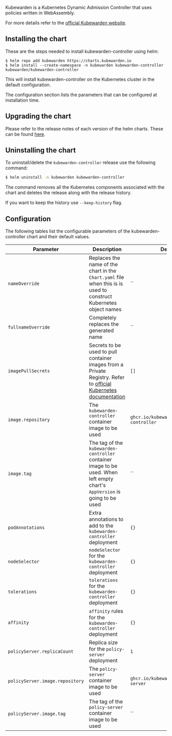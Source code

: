 Kubewarden is a Kubernetes Dynamic Admission Controller that uses policies written
in WebAssembly.

For more details refer to the [official Kubewarden website](https://kubewarden.io/).

## Installing the chart

These are the steps needed to install kubewarden-controller using helm:

```shell
$ helm repo add kubewarden https://charts.kubewarden.io
$ helm install --create-namespace -n kubewarden kubewarden-controller kubewarden/kubewarden-controller
```

This will install kubewarden-controller on the Kubernetes cluster in the default
configuration.

The configuration section lists the parameters that can be configured
at installation time.

## Upgrading the chart

Please refer to the release notes of each version of the helm charts.
These can be found [here](https://github.com/kubewarden/helm-charts/releases).

## Uninstalling the chart

To uninstall/delete the `kubewarden-controller` release use the following
command:

```bash
$ helm uninstall -n kubewarden kubewarden-controller
```
The command removes all the Kubernetes components associated with the chart and
deletes the release along with the release history.

If you want to keep the history use `--keep-history` flag.

## Configuration

The following tables list the configurable parameters of the kubewarden-controller
chart and their default values.

| Parameter                                  | Description                                                                                                              | Default             |
| ------------------------------------------ | ------------------------------------------------------------------------------------------------------------------------ | ------------------- |
| `nameOverride`                             | Replaces the name of the chart in the `Chart.yaml` file when this is is used to construct Kubernetes object names         | ``                  |
| `fullnameOverride`                         | Completely replaces the generated name                                                                                   | ``                  |
| `imagePullSecrets`                         | Secrets to be used to pull container images from a Private Registry. Refer to [official Kubernetes documentation](https://kubernetes.io/docs/tasks/configure-pod-container/pull-image-private-registry/) | `[]` |
| `image.repository`                         | The `kubewarden-controller` container image to be used                                                                      | `ghcr.io/kubewarden/kubewarden-controller` |
| `image.tag`                                | The tag of the `kubewarden-controller` container image to be used. When left empty chart's `AppVersion` is going to be used | ``                  |
| `podAnnotations`                           | Extra annotations to add to the `kubewarden-controller` deployment                                                          | `{}`                |
| `nodeSelector`                             | `nodeSelector` for the `kubewarden-controller` deployment                                                                   | `{}`                |
| `tolerations`                              | `tolerations` for the `kubewarden-controller` deployment                                                                    | `{}`                |
| `affinity`                                 | `affinity` rules for the `kubewarden-controller` deployment                                                                 | `{}`                |
| `policyServer.replicaCount`                | Replica size for the `policy-server` deployment                                                                          | `1`                 |
| `policyServer.image.repository`            | The `policy-server` container image to be used                                                                           | `ghcr.io/kubewarden/policy-server` |
| `policyServer.image.tag`                   | The tag of the `policy-server` container image to be used                                                                | ``                  |

